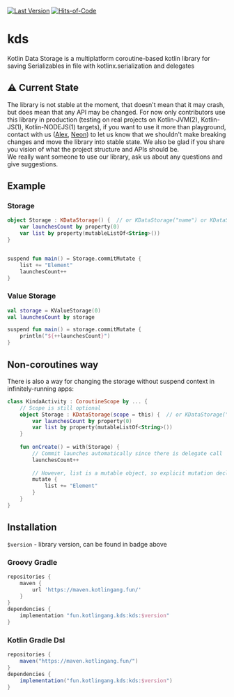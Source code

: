 [![Last Version](https://badge.kotlingang.fun/maven/com/kotlingang/kds/kds/)](https://maven.kotlingang.fun/com/kotlingang/kds/kds)
[![Hits-of-Code](https://hitsofcode.com/github/y9san9/kds)](https://hitsofcode.com/view/github/y9san9/kds)

# kds

Kotlin Data Storage is a multiplatform coroutine-based kotlin library for saving Serializables in file with kotlinx.serialization and delegates

## ⚠️ Current State
The library is not stable at the moment, that doesn't mean that it may crash, but does mean that any API may be changed. For now only contributors use this library in production (testing on real projects on Kotlin-JVM(2), Kotlin-JS(1), Kotlin-NODEJS(1) targets), if you want to use it more than playground, contact with us ([Alex](https://t.me/y9san9), [Neon](https://t.me/y9neon)) to let us know that we shouldn't make breaking changes and move the library into stable state. We also be glad if you share you vision of what the project structure and APIs should be. <br>
We really want someone to use our library, ask us about any questions and give suggestions.

## Example

### Storage
```kotlin
object Storage : KDataStorage() {  // or KDataStorage("name") or KDataStorage({ path("...") })
    var launchesCount by property(0)
    var list by property(mutableListOf<String>())
}


suspend fun main() = Storage.commitMutate { 
    list += "Element"
    launchesCount++
}
```

### Value Storage
```kotlin
val storage = KValueStorage(0)
val launchesCount by storage

suspend fun main() = storage.commitMutate {
    println("${++launchesCount}")
}
```

## Non-coroutines way
There is also a way for changing the storage without suspend context in infinitely-running apps:
```kotlin
class KindaActivity : CoroutineScope by ... {
    // Scope is still optional
    object Storage : KDataStorage(scope = this) {  // or KDataStorage("name") or KDataStorage({ path("...") })
        var launchesCount by property(0)
        var list by property(mutableListOf<String>())
    }
    
    fun onCreate() = with(Storage) {
        // Commit launches automatically since there is delegate call
        launchesCount++
        
        // However, list is a mutable object, so explicit mutation declaration required
        mutate {
            list += "Element"
        }
    }
}
```

## Installation
`$version` - library version, can be found in badge above

### Groovy Gradle
```gradle
repositories {
    maven {
        url 'https://maven.kotlingang.fun/'
    }
}
dependencies {
    implementation "fun.kotlingang.kds:kds:$version"
}
```
### Kotlin Gradle Dsl
```gradle
repositories {
    maven("https://maven.kotlingang.fun/")
}
dependencies {
    implementation("fun.kotlingang.kds:kds:$version")
}
```
